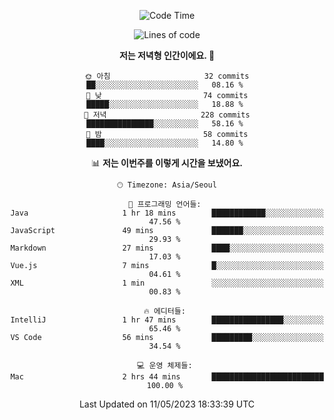 <div align='center'>

<!--START_SECTION:waka-->
![Code Time](http://img.shields.io/badge/Code%20Time-1%20hr%2046%20mins-blue)

![Lines of code](https://img.shields.io/badge/%EC%A0%80%EB%8A%94%20%EC%97%AC%ED%83%9C%EA%B9%8C%EC%A7%80%20-171.9%20thousand%20%EC%A4%84%EC%9D%98%20%EC%BD%94%EB%93%9C%EB%A5%BC%20%EC%9E%91%EC%84%B1%ED%96%88%EC%96%B4%EC%9A%94.-blue)

**저는 저녁형 인간이에요. 🦉** 

```text
🌞 아침                     32 commits          ██░░░░░░░░░░░░░░░░░░░░░░░   08.16 % 
🌆 낮　                     74 commits          █████░░░░░░░░░░░░░░░░░░░░   18.88 % 
🌃 저녁                     228 commits         ███████████████░░░░░░░░░░   58.16 % 
🌙 밤　                     58 commits          ████░░░░░░░░░░░░░░░░░░░░░   14.80 % 
```


📊 **저는 이번주를 이렇게 시간을 보냈어요.** 

```text
🕑︎ Timezone: Asia/Seoul

💬 프로그래밍 언어들: 
Java                     1 hr 18 mins        ████████████░░░░░░░░░░░░░   47.56 % 
JavaScript               49 mins             ███████░░░░░░░░░░░░░░░░░░   29.93 % 
Markdown                 27 mins             ████░░░░░░░░░░░░░░░░░░░░░   17.03 % 
Vue.js                   7 mins              █░░░░░░░░░░░░░░░░░░░░░░░░   04.61 % 
XML                      1 min               ░░░░░░░░░░░░░░░░░░░░░░░░░   00.83 % 

🔥 에디터들: 
IntelliJ                 1 hr 47 mins        ████████████████░░░░░░░░░   65.46 % 
VS Code                  56 mins             █████████░░░░░░░░░░░░░░░░   34.54 % 

💻 운영 체제들: 
Mac                      2 hrs 44 mins       █████████████████████████   100.00 % 
```


 Last Updated on 11/05/2023 18:33:39 UTC
<!--END_SECTION:waka-->
</div>
